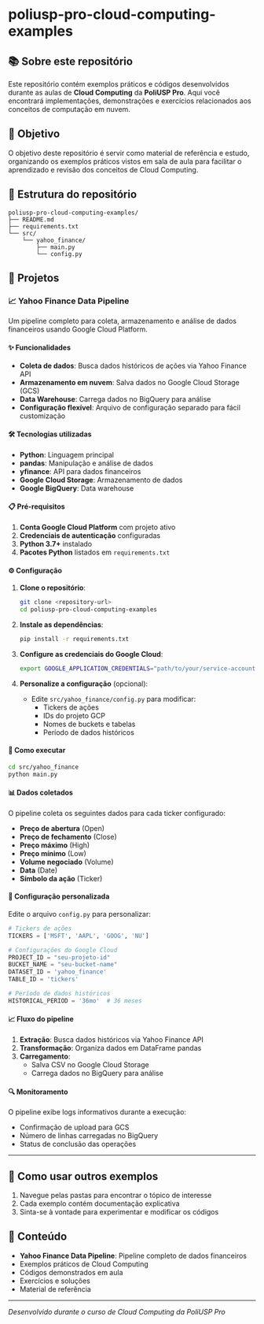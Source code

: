 # poliusp-pro-cloud-computing-examples

## 📚 Sobre este repositório

Este repositório contém exemplos práticos e códigos desenvolvidos durante as aulas de **Cloud Computing** da **PoliUSP Pro**. Aqui você encontrará implementações, demonstrações e exercícios relacionados aos conceitos de computação em nuvem.

## 🎯 Objetivo

O objetivo deste repositório é servir como material de referência e estudo, organizando os exemplos práticos vistos em sala de aula para facilitar o aprendizado e revisão dos conceitos de Cloud Computing.

## 📁 Estrutura do repositório

```
poliusp-pro-cloud-computing-examples/
├── README.md
├── requirements.txt
└── src/
    └── yahoo_finance/
        ├── main.py
        └── config.py
```

## 🚀 Projetos

### 📈 Yahoo Finance Data Pipeline

Um pipeline completo para coleta, armazenamento e análise de dados financeiros usando Google Cloud Platform.

#### ✨ Funcionalidades

- **Coleta de dados**: Busca dados históricos de ações via Yahoo Finance API
- **Armazenamento em nuvem**: Salva dados no Google Cloud Storage (GCS)
- **Data Warehouse**: Carrega dados no BigQuery para análise
- **Configuração flexível**: Arquivo de configuração separado para fácil customização

#### 🛠️ Tecnologias utilizadas

- **Python**: Linguagem principal
- **pandas**: Manipulação e análise de dados
- **yfinance**: API para dados financeiros
- **Google Cloud Storage**: Armazenamento de dados
- **Google BigQuery**: Data warehouse

#### 📋 Pré-requisitos

1. **Conta Google Cloud Platform** com projeto ativo
2. **Credenciais de autenticação** configuradas
3. **Python 3.7+** instalado
4. **Pacotes Python** listados em `requirements.txt`

#### ⚙️ Configuração

1. **Clone o repositório**:
   ```bash
   git clone <repository-url>
   cd poliusp-pro-cloud-computing-examples
   ```

2. **Instale as dependências**:
   ```bash
   pip install -r requirements.txt
   ```

3. **Configure as credenciais do Google Cloud**:
   ```bash
   export GOOGLE_APPLICATION_CREDENTIALS="path/to/your/service-account-key.json"
   ```

4. **Personalize a configuração** (opcional):
   - Edite `src/yahoo_finance/config.py` para modificar:
     - Tickers de ações
     - IDs do projeto GCP
     - Nomes de buckets e tabelas
     - Período de dados históricos

#### 🚀 Como executar

```bash
cd src/yahoo_finance
python main.py
```

#### 📊 Dados coletados

O pipeline coleta os seguintes dados para cada ticker configurado:
- **Preço de abertura** (Open)
- **Preço de fechamento** (Close)
- **Preço máximo** (High)
- **Preço mínimo** (Low)
- **Volume negociado** (Volume)
- **Data** (Date)
- **Símbolo da ação** (Ticker)

#### 🔧 Configuração personalizada

Edite o arquivo `config.py` para personalizar:

```python
# Tickers de ações
TICKERS = ['MSFT', 'AAPL', 'GOOG', 'NU']

# Configurações do Google Cloud
PROJECT_ID = "seu-projeto-id"
BUCKET_NAME = "seu-bucket-name"
DATASET_ID = 'yahoo_finance'
TABLE_ID = 'tickers'

# Período de dados históricos
HISTORICAL_PERIOD = '36mo'  # 36 meses
```

#### 📈 Fluxo do pipeline

1. **Extração**: Busca dados históricos via Yahoo Finance API
2. **Transformação**: Organiza dados em DataFrame pandas
3. **Carregamento**: 
   - Salva CSV no Google Cloud Storage
   - Carrega dados no BigQuery para análise

#### 🔍 Monitoramento

O pipeline exibe logs informativos durante a execução:
- Confirmação de upload para GCS
- Número de linhas carregadas no BigQuery
- Status de conclusão das operações

---

## 🚀 Como usar outros exemplos

1. Navegue pelas pastas para encontrar o tópico de interesse
2. Cada exemplo contém documentação explicativa
3. Sinta-se à vontade para experimentar e modificar os códigos

## 📖 Conteúdo

- **Yahoo Finance Data Pipeline**: Pipeline completo de dados financeiros
- Exemplos práticos de Cloud Computing
- Códigos demonstrados em aula
- Exercícios e soluções
- Material de referência

---

*Desenvolvido durante o curso de Cloud Computing da PoliUSP Pro*